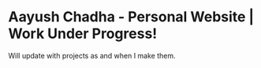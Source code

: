 # Aayush Chadha - Personal Website | Work Under Progress!

Will update with projects as and when I make them. 
